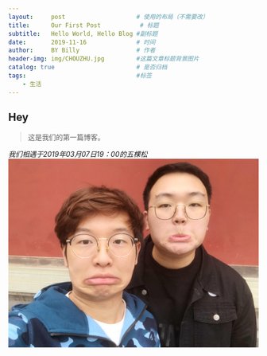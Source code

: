 ```yaml
---
layout:     post                    # 使用的布局（不需要改）
title:      Our First Post           # 标题 
subtitle:   Hello World, Hello Blog #副标题
date:       2019-11-16              # 时间
author:     BY Billy                # 作者
header-img: img/CHOUZHU.jpg         #这篇文章标题背景图片
catalog: true                       # 是否归档
tags:                               #标签
    - 生活
---
```


## Hey
>这是我们的第一篇博客。


*我们相遇于2019年03月07日19：00的五棵松*
![我们都是大嘴猴](https://github.com/Billy980310/Billy980310.github.io/blob/master/img/dazuihou.jpg?raw=true)
